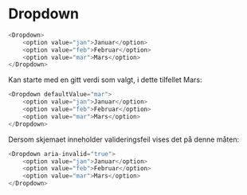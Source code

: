 # Dropdown

```js
<Dropdown>
    <option value="jan">Januar</option>
    <option value="feb">Februar</option>
    <option value="mar">Mars</option>
</Dropdown>
```

Kan starte med en gitt verdi som valgt, i dette tilfellet Mars:

```js
<Dropdown defaultValue="mar">
    <option value="jan">Januar</option>
    <option value="feb">Februar</option>
    <option value="mar">Mars</option>
</Dropdown>
```

Dersom skjemaet inneholder valideringsfeil vises det på denne måten:

```js
<Dropdown aria-invalid="true">
    <option value="jan">Januar</option>
    <option value="feb">Februar</option>
    <option value="mar">Mars</option>
</Dropdown>
```

